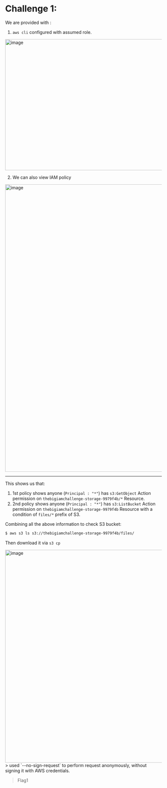 # Challenge 1:

We are provided with :
1. `aws cli` configured with assumed role.

<img width="2036" height="420" alt="image" src="https://github.com/user-attachments/assets/93ac9d54-0c29-4167-8412-539e054c5be2" />

2. We can also view IAM policy

<img width="1204" height="921" alt="image" src="https://github.com/user-attachments/assets/c841109c-f849-4d98-a162-f4bad3f013d5" />

-----

This shows us that:
1. 1st policy shows anyone (`Principal : "*"`) has `s3:GetObject` Action permission on `thebigiamchallenge-storage-9979f4b/*` Resource.
2. 2nd policy shows anyone (`Principal : "*"`) has  `s3:ListBucket` Action permission on `thebigiamchallenge-storage-9979f4b` Resource with a condition of `files/*` prefix of S3.

Combining all the above information to check S3 bucket:
```bash
$ aws s3 ls s3://thebigiamchallenge-storage-9979f4b/files/
```

Then download it via `s3 cp`

<img width="2798" height="682" alt="image" src="https://github.com/user-attachments/assets/c9533d98-ef44-4c32-87ed-664d61548574" />
> used `--no-sign-request` to perform request anonymously, without signing it with AWS credentials.

> Flag1
